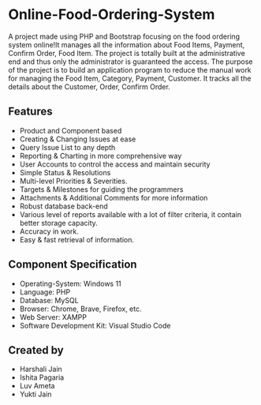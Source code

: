 # Online-Food-Ordering-System

A project made using PHP and Bootstrap focusing on the food ordering system online!It manages all the information about Food Items, Payment, Confirm Order, Food Item. The project is totally built at the administrative end and thus only the administrator is guaranteed the access. The purpose of the project is to build an application program to reduce the manual work for managing the Food Item, Category, Payment, Customer. It tracks all the details about the Customer, Order, Confirm Order. 


## Features

- Product and Component based  
- Creating & Changing Issues at ease  
- Query Issue List to any depth  
- Reporting & Charting in more comprehensive way  
- User Accounts to control the access and maintain security  
- Simple Status & Resolutions  
- Multi-level Priorities & Severities.  
- Targets & Milestones for guiding the programmers  
- Attachments & Additional Comments for more information  
- Robust database back-end   
- Various level of reports available with a lot of filter criteria, it contain better storage capacity.  
- Accuracy in work.  
- Easy & fast retrieval of information.  

## Component	Specification
- Operating-System:	Windows 11
- Language:	PHP
- Database:	MySQL
- Browser:	Chrome, Brave, Firefox, etc.
- Web Server:	XAMPP
- Software Development Kit: Visual Studio Code
  
## Created by

- Harshali Jain
- Ishita Pagaria
- Luv Ameta
- Yukti Jain




